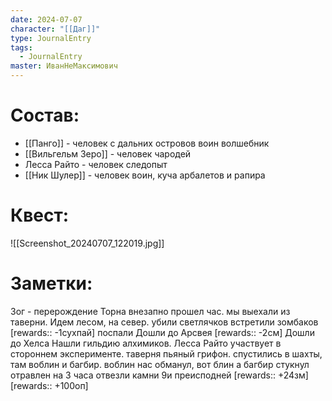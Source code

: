 ```yaml
---
date: 2024-07-07
character: "[[Даг]]"
type: JournalEntry
tags:
  - JournalEntry
master: ИванНеМаксимович
---
```

# Состав:
- [[Панго]] - человек с дальних островов воин волшебник
- [[Вильгельм Зеро]] - человек чародей 
- Лесса Райто - человек следопыт
- [[Ник Шулер]] - человек воин, куча арбалетов и рапира
# Квест:
![[Screenshot_20240707_122019.jpg]]
# Заметки:
Зог - перерождение Торна внезапно
прошел час. мы выехали из таверни.
Идем лесом, на север.
убили светлячков
встретили зомбаков
[rewards:: -1сухпай]
поспали
Дошли до Арсвея
[rewards:: -2см]
Дошли до Хелса
Нашли гильдию алхимиков.
Лесса Райто участвует в стороннем эксперименте.
таверня пьяный грифон.
спустились в шахты, там воблин и багбир.
воблин нас обманул, вот блин а багбир стукнул
отравлен на 3 часа
отвезли камни 9и преисподней
[rewards:: +24зм]
[rewards:: +100оп]
